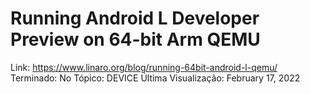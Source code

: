 # Running Android L Developer Preview on 64-bit Arm QEMU

Link: https://www.linaro.org/blog/running-64bit-android-l-qemu/
Terminado: No
Tópico: DEVICE
Última Visualização: February 17, 2022